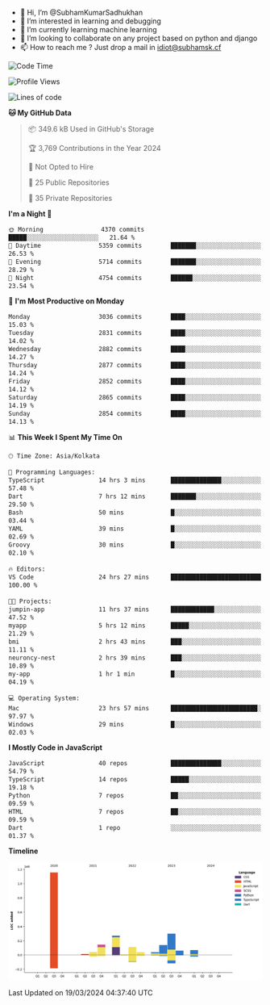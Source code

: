 - 👋 Hi, I’m @SubhamKumarSadhukhan
- 👀 I’m interested in learning and debugging
- 🌱 I’m currently learning machine learning
- 💞️ I’m looking to collaborate on any project based on python and django
- 📫 How to reach me ?
      Just drop a mail in idiot@subhamsk.cf

<!---
SubhamKumarSadhukhan/SubhamKumarSadhukhan is a ✨ special ✨ repository because its `README.md` (this file) appears on your GitHub profile.
You can click the Preview link to take a look at your changes.
--->


<!--START_SECTION:waka-->
![Code Time](http://img.shields.io/badge/Code%20Time-2%2C012%20hrs%2023%20mins-blue)

![Profile Views](http://img.shields.io/badge/Profile%20Views-1-blue)

![Lines of code](https://img.shields.io/badge/From%20Hello%20World%20I%27ve%20Written-2.4%20million%20lines%20of%20code-blue)

**🐱 My GitHub Data** 

> 📦 349.6 kB Used in GitHub's Storage 
 > 
> 🏆 3,769 Contributions in the Year 2024
 > 
> 🚫 Not Opted to Hire
 > 
> 📜 25 Public Repositories 
 > 
> 🔑 35 Private Repositories 
 > 
**I'm a Night 🦉** 

```text
🌞 Morning                4370 commits        █████░░░░░░░░░░░░░░░░░░░░   21.64 % 
🌆 Daytime                5359 commits        ███████░░░░░░░░░░░░░░░░░░   26.53 % 
🌃 Evening                5714 commits        ███████░░░░░░░░░░░░░░░░░░   28.29 % 
🌙 Night                  4754 commits        ██████░░░░░░░░░░░░░░░░░░░   23.54 % 
```
📅 **I'm Most Productive on Monday** 

```text
Monday                   3036 commits        ████░░░░░░░░░░░░░░░░░░░░░   15.03 % 
Tuesday                  2831 commits        ████░░░░░░░░░░░░░░░░░░░░░   14.02 % 
Wednesday                2882 commits        ████░░░░░░░░░░░░░░░░░░░░░   14.27 % 
Thursday                 2877 commits        ████░░░░░░░░░░░░░░░░░░░░░   14.24 % 
Friday                   2852 commits        ████░░░░░░░░░░░░░░░░░░░░░   14.12 % 
Saturday                 2865 commits        ████░░░░░░░░░░░░░░░░░░░░░   14.19 % 
Sunday                   2854 commits        ████░░░░░░░░░░░░░░░░░░░░░   14.13 % 
```


📊 **This Week I Spent My Time On** 

```text
🕑︎ Time Zone: Asia/Kolkata

💬 Programming Languages: 
TypeScript               14 hrs 3 mins       ██████████████░░░░░░░░░░░   57.48 % 
Dart                     7 hrs 12 mins       ███████░░░░░░░░░░░░░░░░░░   29.50 % 
Bash                     50 mins             █░░░░░░░░░░░░░░░░░░░░░░░░   03.44 % 
YAML                     39 mins             █░░░░░░░░░░░░░░░░░░░░░░░░   02.69 % 
Groovy                   30 mins             █░░░░░░░░░░░░░░░░░░░░░░░░   02.10 % 

🔥 Editors: 
VS Code                  24 hrs 27 mins      █████████████████████████   100.00 % 

🐱‍💻 Projects: 
jumpin-app               11 hrs 37 mins      ████████████░░░░░░░░░░░░░   47.52 % 
myapp                    5 hrs 12 mins       █████░░░░░░░░░░░░░░░░░░░░   21.29 % 
bmi                      2 hrs 43 mins       ███░░░░░░░░░░░░░░░░░░░░░░   11.11 % 
neuroncy-nest            2 hrs 39 mins       ███░░░░░░░░░░░░░░░░░░░░░░   10.89 % 
my-app                   1 hr 1 min          █░░░░░░░░░░░░░░░░░░░░░░░░   04.19 % 

💻 Operating System: 
Mac                      23 hrs 57 mins      ████████████████████████░   97.97 % 
Windows                  29 mins             █░░░░░░░░░░░░░░░░░░░░░░░░   02.03 % 
```

**I Mostly Code in JavaScript** 

```text
JavaScript               40 repos            ██████████████░░░░░░░░░░░   54.79 % 
TypeScript               14 repos            █████░░░░░░░░░░░░░░░░░░░░   19.18 % 
Python                   7 repos             ██░░░░░░░░░░░░░░░░░░░░░░░   09.59 % 
HTML                     7 repos             ██░░░░░░░░░░░░░░░░░░░░░░░   09.59 % 
Dart                     1 repo              ░░░░░░░░░░░░░░░░░░░░░░░░░   01.37 % 
```



**Timeline**

![Lines of Code chart](https://raw.githubusercontent.com/SubhamKumarSadhukhan/SubhamKumarSadhukhan/main/assets/bar_graph.png)


 Last Updated on 19/03/2024 04:37:40 UTC
<!--END_SECTION:waka-->
